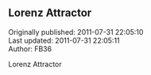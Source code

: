 ## Lorenz Attractor  
Originally published: 2011-07-31 22:05:10  
Last updated: 2011-07-31 22:05:11  
Author: FB36   
  
Lorenz Attractor